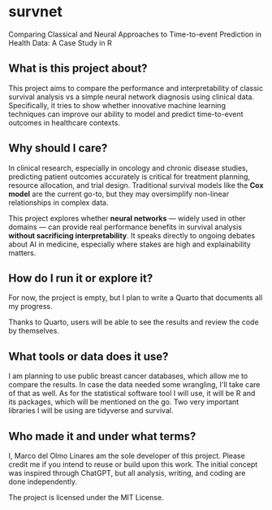 # survnet
Comparing Classical and Neural Approaches to Time-to-event Prediction in Health Data: A Case Study in R

## What is this project about?

This project aims to compare the performance and interpretability of classic survival analysis vs a simple neural network diagnosis using clinical data. Specifically, it tries to show whether innovative machine learning techniques can improve our ability to model and predict time-to-event outcomes in healthcare contexts.

## Why should I care?

In clinical research, especially in oncology and chronic disease studies, predicting patient outcomes accurately is critical for treatment planning, resource allocation, and trial design. Traditional survival models like the **Cox model** are the current go-to, but they may oversimplify non-linear relationships in complex data.

This project explores whether **neural networks** — widely used in other domains — can provide real performance benefits in survival analysis **without sacrificing interpretability**. It speaks directly to ongoing debates about AI in medicine, especially where stakes are high and explainability matters.

## How do I run it or explore it?

For now, the project is empty, but I plan to write a Quarto that documents all my progress.

Thanks to Quarto, users will be able to see the results and review the code by themselves.

## What tools or data does it use?

I am planning to use public breast cancer databases, which allow me to compare the results. In case the data needed some wrangling, I'll take care of that as well. As for the statistical software tool I will use, it will be R and its packages, which will be mentioned on the go. Two very important libraries I will be using are tidyverse and survival.

## Who made it and under what terms?

I, Marco del Olmo Linares am the sole developer of this project. Please credit me if you intend to reuse or build upon this work. The initial concept was inspired through ChatGPT, but all analysis, writing, and coding are done independently.

The project is licensed under the MIT License.

